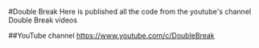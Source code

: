#Double Break
Here is published all the code from the youtube's channel Double Break videos

##YouTube channel
https://www.youtube.com/c/DoubleBreak
